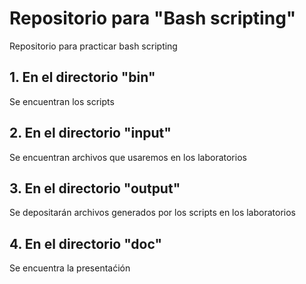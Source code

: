 # Repositorio para "Bash scripting"

Repositorio para practicar bash scripting

## 1.  En el directorio "bin" 

Se encuentran los scripts

## 2.  En el directorio "input"

Se encuentran archivos que usaremos en los laboratorios

## 3.  En el directorio "output"

Se depositarán archivos generados por los scripts en los laboratorios

## 4.  En el directorio "doc"

Se encuentra la presentaćión


